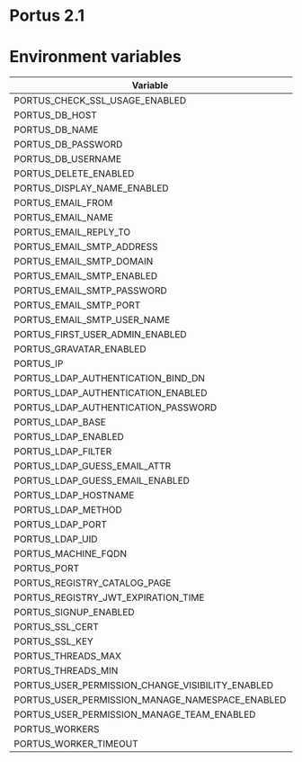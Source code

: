 # Portus 2.1

# Environment variables
|Variable|Default|
|--------|-------|
|PORTUS_CHECK_SSL_USAGE_ENABLED|true|
|PORTUS_DB_HOST|127.0.0.1|
|PORTUS_DB_NAME|portus|
|PORTUS_DB_PASSWORD|portus|
|PORTUS_DB_USERNAME|root|
|PORTUS_DELETE_ENABLED|false|
|PORTUS_DISPLAY_NAME_ENABLED|false|
|PORTUS_EMAIL_FROM|portus@example.com|
|PORTUS_EMAIL_NAME|Portus|
|PORTUS_EMAIL_REPLY_TO|no-reply@example.com|
|PORTUS_EMAIL_SMTP_ADDRESS|smtp.example.com|
|PORTUS_EMAIL_SMTP_DOMAIN|example.com|
|PORTUS_EMAIL_SMTP_ENABLED|false|
|PORTUS_EMAIL_SMTP_PASSWORD|password|
|PORTUS_EMAIL_SMTP_PORT|587|
|PORTUS_EMAIL_SMTP_USER_NAME|username@example.com|
|PORTUS_FIRST_USER_ADMIN_ENABLED|true|
|PORTUS_GRAVATAR_ENABLED|true|
|PORTUS_IP|0.0.0.0|
|PORTUS_LDAP_AUTHENTICATION_BIND_DN||
|PORTUS_LDAP_AUTHENTICATION_ENABLED|false|
|PORTUS_LDAP_AUTHENTICATION_PASSWORD||
|PORTUS_LDAP_BASE||
|PORTUS_LDAP_ENABLED|false|
|PORTUS_LDAP_FILTER||
|PORTUS_LDAP_GUESS_EMAIL_ATTR||
|PORTUS_LDAP_GUESS_EMAIL_ENABLED|false|
|PORTUS_LDAP_HOSTNAME|ldap_hostname|
|PORTUS_LDAP_METHOD|plain|
|PORTUS_LDAP_PORT|389|
|PORTUS_LDAP_UID|uid|
|PORTUS_MACHINE_FQDN|portus.test.lan|
|PORTUS_PORT|443|
|PORTUS_REGISTRY_CATALOG_PAGE|100|
|PORTUS_REGISTRY_JWT_EXPIRATION_TIME|5|
|PORTUS_SIGNUP_ENABLED|true|
|PORTUS_SSL_CERT|config/certs/server.crt|
|PORTUS_SSL_KEY|config/certs/server.key|
|PORTUS_THREADS_MAX|16|
|PORTUS_THREADS_MIN|0|
|PORTUS_USER_PERMISSION_CHANGE_VISIBILITY_ENABLED|true|
|PORTUS_USER_PERMISSION_MANAGE_NAMESPACE_ENABLED|true|
|PORTUS_USER_PERMISSION_MANAGE_TEAM_ENABLED|true|
|PORTUS_WORKERS|2|
|PORTUS_WORKER_TIMEOUT|60|

